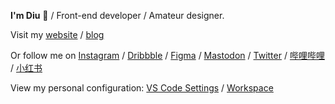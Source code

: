 **I'm Diu** 👋 / Front-end developer / Amateur designer.

Visit my [website](https://ddiu.io) / [blog](https://notes.ljl.li)

Or follow me on [Instagram](https://www.instagram.com/dzpszied/) / [Dribbble](https://dribbble.com/ddiu8081) / [Figma](https://figma.com/@ddiu8081) / [Mastodon](https://mas.to/@ddiu8081) / [Twitter](https://twitter.com/ddiu8081) / [哔哩哔哩](https://space.bilibili.com/541993) / [小红书](https://www.xiaohongshu.com/user/profile/5d7e751900000000010010bd)

View my personal configuration: [VS Code Settings](https://github.com/ddiu8081/vscode-settings) / [Workspace](https://github.com/ddiu8081/workspace)
